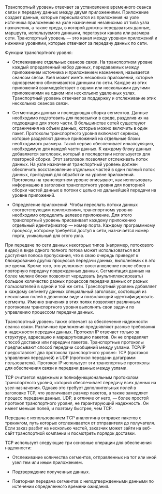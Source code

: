Транспортный уровень отвечает за установление временного сеанса связи и передачу данных между двумя приложениями. Приложение создает данные, которые пересылаются из приложения на узле источника приложению на узле назначения независимо от типа узла назначения, а также среды, в которой должны передаваться данные, маршрута, используемого данными, перегрузки канала или размера сети. Транспортный уровень — это канал между уровнем приложений и нижними уровнями, которые отвечают за передачу данных по сети.

Функции транспортного уровня:

- Отслеживание отдельных сеансов связи. На транспортном уровне каждый определенный набор данных, передаваемых между приложением источника и приложением назначения, называется сеансом связи. Узел может иметь несколько приложений, которые одновременно обмениваются данными по сети. Каждое из этих приложений взаимодействует с одним или несколькими другими приложениями на одном или нескольких удаленных узлах. Транспортный уровень отвечает за поддержку и отслеживание этих нескольких сеансов связи.

- Сегментация данных и последующая сборка сегментов. Данные необходимо подготовить для пересылки в среде, разделив их на подходящие для этого части. В большинстве сетей существуют ограничения на объем данных, которые можно включить в один пакет. Протоколы транспортного уровня включают сервисы, которые разделяют данные приложений на отдельные блоки необходимого размера. Такой сервис обеспечивает инкапсуляцию, необходимую для каждой части данных. К каждому блоку данных добавляется заголовок, который в последствии используется для повторной сборки. Этот заголовок позволяет отслеживать поток данных. На узле назначения транспортный уровень должен обеспечить восстановление отдельных частей в один полный поток данных, пригодный для обработки на уровне приложений. Протоколы на транспортном уровне описывают, как использовать информацию в заголовке транспортного уровня для повторной сборки частей данных в потоки с целью их дальнейшей передачи на уровне приложений.

- Определение приложений. Чтобы переслать потоки данных соответствующим приложениям, транспортному уровню необходимо определить целевое приложение. Для этого транспортный уровень присваивает каждому приложению отдельный идентификатор — номер порта. Каждому программному процессу, которому требуется доступ к сети, назначается номер порта, уникальный для этого узла.

При передаче по сети данных некоторых типов (например, потокового видео) в виде одного полного потока может использоваться вся доступная полоса пропускания, что в свою очередь приведет к блокированию других процессов передачи данных, выполняемых в это же время. Кроме того, это усложняет восстановление после сбоев и повторную передачу поврежденных данных. Cегментация данных на более мелкие блоки позволяет чередовать (мультиплексировать) большое количество разных процессов передачи данных от разных пользователей в одной и той же сети. Транспортный уровень добавляет к каждому сегменту данных специальный заголовок, состоящий из нескольких полей в двоичном виде и позволяющий идентифицировать сегменты. Именно значения в этих полях позволяют различным протоколам транспортного уровня выполнять свои задачи по управлению процессом передачи данных.

Транспортный уровень также отвечает за обеспечение надежности сеанса связи. Различные приложения предъявляют разные требования к надежности передачи данных. Протокол IP отвечает только за структуру, адресацию и маршрутизацию пакетов. Он не определяет способ доставки или передачи пакетов. Транспортные протоколы предписывают способ передачи сообщений между узлами. TCP/IP предоставляет два протокола транспортного уровня: TCP (протокол управления передачей) и UDP (протокол передачи датаграмм пользователя). Протокол IP использует эти транспортные протоколы для обеспечения связи и передачи данных между узлами.

TCP считается надежным и полнофункциональным протоколом транспортного уровня, который обеспечивает передачу всех данных на узел назначения. Однако это требует дополнительных полей в заголовке TCP, что увеличивает размер пакетов, а также замедляет процесс передачи данных. UDP, в отличие от него, — более простой протокол транспортного уровня, не гарантирующий надежность. Он имеет меньше полей, и поэтому быстрее, чем TCP.

Передача с использованием TCP аналогична отправке пакетов с трекингом, путь которых отслеживается от отправителя до получателя. Если заказ разбит на несколько частей, заказчик может зайти на веб-сайт транспортной компании и посмотреть порядок доставки.

TCP использует следующие три основные операции для обеспечения надежности:

- Отслеживание количества сегментов, отправленных на тот или иной узел тем или иным приложением.

- Подтверждение полученных данных.

- Повторная передача сегментов с неподтвержденными данными по истечении определенного времени ожидания.
